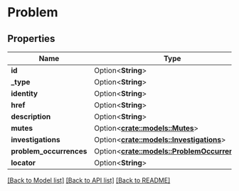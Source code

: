 # Problem

## Properties

Name | Type | Description | Notes
------------ | ------------- | ------------- | -------------
**id** | Option<**String**> |  | [optional]
**_type** | Option<**String**> |  | [optional]
**identity** | Option<**String**> |  | [optional]
**href** | Option<**String**> |  | [optional]
**description** | Option<**String**> |  | [optional]
**mutes** | Option<[**crate::models::Mutes**](mutes.md)> |  | [optional]
**investigations** | Option<[**crate::models::Investigations**](investigations.md)> |  | [optional]
**problem_occurrences** | Option<[**crate::models::ProblemOccurrences**](problemOccurrences.md)> |  | [optional]
**locator** | Option<**String**> |  | [optional]

[[Back to Model list]](../README.md#documentation-for-models) [[Back to API list]](../README.md#documentation-for-api-endpoints) [[Back to README]](../README.md)


